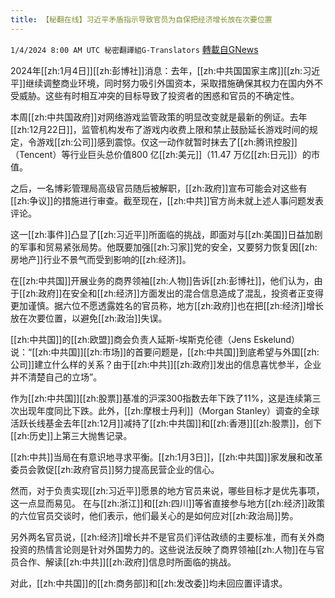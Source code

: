 ```yaml
---
title: 【秘翻在线】习近平矛盾指示导致官员为自保把经济增长放在次要位置
---
```

`1/4/2024 8:00 AM UTC 秘密翻譯組G-Translators` [轉載自GNews](https://gnews.org/articles/2182773)

2024年[[zh:1月4日]][[zh:彭博社]]消息：去年，[[zh:中共国国家主席]][[zh:习近平]]继续调整商业环境，同时努力吸引外国资本，采取措施确保其权力在国内外不受威胁。这些有时相互冲突的目标导致了投资者的困惑和官员的不确定性。

本周[[zh:中共国政府]]对网络游戏监管政策的明显改变就是最新的例证。去年[[zh:12月22日]]，监管机构发布了游戏内收费上限和禁止鼓励延长游戏时间的规定，令游戏[[zh:公司]]感到震惊。仅这一动作就暂时抹去了[[zh:腾讯控股]]（Tencent）等行业巨头总价值800 亿[[zh:美元]]（11.47 万亿[[zh:日元]]）的市值。

之后，一名博彩管理局高级官员随后被解职，[[zh:政府]]宣布可能会对这些有[[zh:争议]]的措施进行审查。截至现在，[[zh:中共]]官方尚未就上述人事问题发表评论。

这一[[zh:事件]]凸显了[[zh:习近平]]所面临的挑战，即面对与[[zh:美国]]日益加剧的军事和贸易紧张局势。他既要加强[[zh:习家]]党的安全，又要努力恢复因[[zh:房地产]]行业不景气而受到影响的[[zh:经济]]。

在[[zh:中共国]]开展业务的商界领袖[[zh:人物]]告诉[[zh:彭博社]]，他们认为，由于[[zh:政府]]在安全和[[zh:经济]]方面发出的混合信息造成了混乱，投资者正变得更加谨慎。据六位不愿透露姓名的官员称，地方[[zh:政府]]也在把[[zh:经济]]增长放在次要位置，以避免[[zh:政治]]失误。

[[zh:中共国]]的[[zh:欧盟]]商会负责人延斯\-埃斯克伦德（Jens Eskelund）说：“[[zh:中共国]][[zh:市场]]的首要问题是，[[zh:中共国]]到底希望与外国[[zh:公司]]建立什么样的关系？由于[[zh:中共]][[zh:政府]]发出的信息喜忧参半，企业并不清楚自己的立场”。

作为[[zh:中共国]][[zh:股票]]基准的沪深300指数去年下跌了11%，这是连续第三次出现年度同比下跌。此外，[[zh:摩根士丹利]]（Morgan Stanley）调查的全球活跃长线基金去年[[zh:12月]]减持了[[zh:中共国]]和[[zh:香港]][[zh:股票]]，创下[[zh:历史]]上第三大抛售记录。

[[zh:中共]]当局在有意识地寻求平衡。[[zh:1月3日]]，[[zh:中共国]]家发展和改革委员会敦促[[zh:政府官员]]努力提高民营企业的信心。

然而，对于负责实现[[zh:习近平]]愿景的地方官员来说，哪些目标才是优先事项，这一点显而易见。 在与[[zh:浙江]]和[[zh:四川]]等省直接参与地方[[zh:经济]]政策的六位官员交谈时，他们表示，他们最关心的是如何应对[[zh:政治局]]势。

另外两名官员说，[[zh:经济]]增长并不是官员们评估政绩的主要标准，而有关外商投资的热情言论则是针对外国势力的。这些说法反映了商界领袖[[zh:人物]]在与官员合作、解读[[zh:中共]][[zh:政府]]信息时所面临的挑战。

对此，[[zh:中共国]]的[[zh:商务部]]和[[zh:发改委]]均未回应置评请求。
